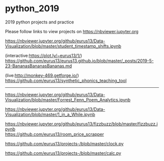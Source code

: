 # python_2019
2019 python projects and practice

Please follow links to view projects on https://nbviewer.jupyter.org


https://nbviewer.jupyter.org/github/eurus13/Data-Visualization/blob/master/student_timestamp_shifts.ipynb

(interactive:https://plot.ly/~eurus13/1/) https://github.com/eurus13/eurus13.github.io/blob/master/_posts/2019-5-23-BananasBananasBananas.md 

(live:http://monkey-469.getforge.io/) https://github.com/eurus13/synthetic_phonics_teaching_tool

----

https://nbviewer.jupyter.org/github/eurus13/Data-Visualization/blob/master/Forrest_Fenn_Poem_Analytics.ipynb

https://nbviewer.jupyter.org/github/eurus13/Data-Visualization/blob/master/1_in_a_While.ipynb

https://nbviewer.jupyter.org/github/eurus13/fizzbuzz/blob/master/fizzbuzz.ipynb
\
https://github.com/eurus13/room_price_scrapper

https://github.com/eurus13/projects-/blob/master/clock.py

https://github.com/eurus13/projects-/blob/master/calc.py





